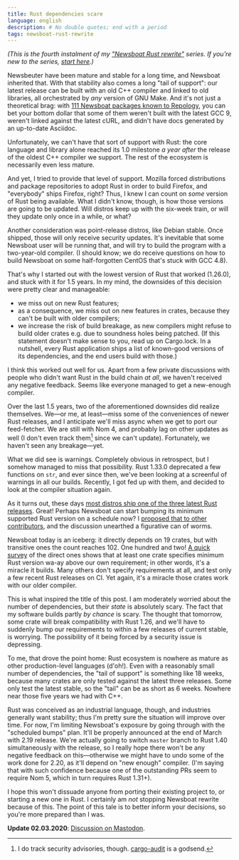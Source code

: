 ```yaml
---
title: Rust dependencies scare
language: english 
description: # No double quotes; end with a period
tags: newsboat-rust-rewrite
---
```


*(This is the fourth instalment of my ["Newsboat Rust rewrite"][nrr-tag] series.
If you're new to the series, [start here][nrr-first-post].)*

Newsbeuter have been mature and stable for a long time, and Newsboat inherited
that. With that stability also comes a long "tail of support": our latest
release can be built with an old C++ compiler and linked to old libraries, all
orchestrated by *any* version of GNU Make. And it's not just a theoretical brag:
with [111 Newsboat packages known to Repology][repology-newsboat], you can bet
your bottom dollar that some of them weren't built with the latest GCC&nbsp;9,
weren't linked against the latest cURL, and didn't have docs generated by an
up-to-date Asciidoc.

Unfortunately, we can't have that sort of support with Rust: the core language
and library alone reached its 1.0 milestone *a year after* the release of the
oldest C++ compiler we support. The rest of the ecosystem is necessarily even
less mature.

And yet, I tried to provide that level of support. Mozilla forced distributions
and package repositories to adopt Rust in order to build Firefox, and
"everybody" ships Firefox, right? Thus, I knew I can count on *some* version of
Rust being available. What I didn't know, though, is how those versions are
going to be updated. Will distros keep up with the six-week train, or will they
update only once in a while, or what?

Another consideration was point-release distros, like Debian stable. Once
shipped, those will only receive security updates. It's inevitable that some
Newsboat user will be running that, and will try to build the program with
a two-year-old compiler. (I should know; we do receive questions on how to build
Newsboat on some half-forgotten CentOS that's stuck with GCC 4.8).

That's why I started out with the lowest version of Rust that worked (1.26.0),
and stuck with it for 1.5&nbsp;years. In my mind, the downsides of this decision
were pretty clear and manageable:

- we miss out on new Rust features;
- as a consequence, we miss out on new features in crates, because they can't be
    built with older compilers;
- we increase the risk of build breakage, as new compilers might refuse to build
    older crates e.g. due to soundness holes being patched. (If this statement
    doesn't make sense to you, read up on Cargo.lock. In a nutshell, every Rust
    application ships a list of known-good versions of its dependencies, and the
    end users build with those.)

I think this worked out well for us. Apart from a few private discussions with
people who didn't want Rust in the build chain *at all*, we haven't received any
negative feedback. Seems like everyone managed to get a new-enough compiler.

Over the last 1.5&nbsp;years, two of the aforementioned downsides did realize
themselves. We—or me, at least—miss some of the conveniences of newer Rust
releases, and I anticipate we'll miss async when we get to port our
feed-fetcher. We are still with Nom&nbsp;4, and probably lag on other updates as
well (I don't even track them[^1] since we can't update). Fortunately, we haven't
seen any breakage—yet.

What we did see is warnings. Completely obvious in retrospect, but I somehow
managed to miss that possibility. Rust&nbsp;1.33.0 deprecated a few functions on
`str`, and ever since then, we've been looking at a screenful of warnings in all
our builds. Recently, I got fed up with them, and decided to look at the
compiler situation again.

As it turns out, these days [most distros ship one of the three latest Rust
releases][repology-rust]. Great! Perhaps Newsboat can start bumping its minimum
supported Rust version on a schedule now? I [proposed that to other
contributors][newsboat-issue-rust-schedule], and the discussion unearthed
a figurative can of worms.

Newsboat today is an iceberg: it directly depends on 19&nbsp;crates, but with
transitive ones the count reaches&nbsp;102. One hundred and two! [A quick
survey][newsboat-deps-requirements-survey] of the direct ones shows that at
least one crate specifies minimum Rust version wa-ay above our own requirement;
in other words, it's a miracle it builds. Many others don't specify requirements
at all, and test only a few recent Rust releases on CI. Yet again, it's
a miracle those crates work with our older compiler.

This is what inspired the title of this post. I am moderately worried about the
number of dependencies, but their *state* is absolutely scary. The fact that my
software builds partly *by chance* is scary. The thought that tomorrow, some
crate will break compatibility with Rust&nbsp;1.26, and we'll have to suddenly
bump our requirements to within a few releases of current stable, is worrying.
The possibility of it being forced by a security issue is depressing.

To me, that drove the point home: Rust ecosystem is nowhere as mature as other
production-level languages (d'oh!). Even with a reasonably small number of
dependencies, the "tail of support" is something like 18&nbsp;weeks, because
many crates are only tested against the latest three releases. Some only test
the latest stable, so the "tail" can be as short as 6&nbsp;weeks. Nowhere near
those five years we had with C++.

Rust was conceived as an industrial language, though, and industries generally
want stability; thus I'm pretty sure the situation will improve over time. For
now, I'm limiting Newsboat's exposure by going through with the "scheduled
bumps" plan. It'll be properly announced at the end of March with
2.19&nbsp;release. We're actually going to switch `master` branch to
Rust&nbsp;1.40 simultaneously with the release, so I really hope there won't be
any negative feedback on this—otherwise we might have to undo some of the work
done for&nbsp;2.20, as it'll depend on "new enough" compiler. (I'm saying that
with such confidence because one of the outstanding PRs seem to require
Nom&nbsp;5, which in turn requires Rust&nbsp;1.31+).

I hope this won't dissuade anyone from porting their existing project to, or
starting a new one in Rust. I certainly am *not* stopping Newsboat rewrite
because of this. The point of this tale is to better inform your decisions, so
you're more prepared than I was.

**Update 02.03.2020**: [Discussion on Mastodon][mastodon-discussion].

[^1]: I do track security advisories, though.
    [cargo-audit](https://github.com/RustSec/cargo-audit) is a godsend.

[nrr-tag]:
    /tags/newsboat-rust-rewrite.html
    "Posts tagged “newsboat-rust-rewrite” — Debiania"

[nrr-first-post]:
    /posts/2018-11-05-how-not-to-start-a-rust-rewrite.html
    "How not to start a Rust rewrite"

[repology-newsboat]:
    https://repology.org/project/newsboat
    "newsboat package versions — Repology"

[repology-rust]:
    https://repology.org/project/rust
    "rust package versions — Repology"

[newsboat-issue-rust-schedule]:
    https://github.com/newsboat/newsboat/issues/709
    "Decide on schedule for bumping minimum supported Rust version ·
    Issue #709 · newsboat/newsboat — GitHub"

[newsboat-deps-requirements-survey]:
    https://github.com/newsboat/newsboat/issues/709#issuecomment-573411534
    "Comment in: Decide on schedule for bumping minimum supported Rust version ·
    Issue #709 · newsboat/newsboat — GitHub"

[mastodon-discussion]:
    https://functional.cafe/@minoru/103749814149049307
    "@minoru on functional.cafe"
